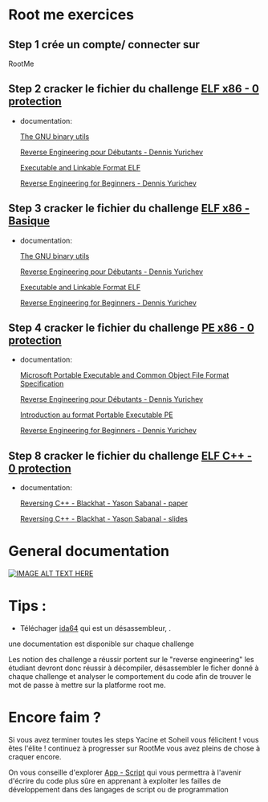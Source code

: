 # Root me exercices

## Step 1 crée un compte/ connecter sur 
<a herf="https://www.root-me.org">RootMe</a>

## Step 2 cracker le fichier du challenge <a href="https://www.root-me.org/fr/Challenges/Cracking/ELF-x86-0-protection">ELF x86 - 0 protection</a>
- documentation:
    
    <a href="https://repository.root-me.org/Administration/Unix/Linux/EN%20-%20The%20GNU%20binary%20utils.pdf?_gl=1*1rc94tt*_ga*NTk0Nzk2ODc5LjE2NzcwODYxMzg.*_ga_SRYSKX09J7*MTY3NzE2MTk0NC4yLjEuMTY3NzE2MzMxMC4wLjAuMA.."> The GNU binary utils </a>

    <a href="https://repository.root-me.org/Reverse%20Engineering/FR%20-%20Reverse%20Engineering%20pour%20D%C3%A9butants%20-%20Dennis%20Yurichev.pdf?_gl=1*kqlsai*_ga*NTk0Nzk2ODc5LjE2NzcwODYxMzg.*_ga_SRYSKX09J7*MTY3NzE2MTk0NC4yLjEuMTY3NzE2MzMxMS4wLjAuMA.."> Reverse Engineering pour Débutants - Dennis Yurichev </a>
    
    <a href="https://repository.root-me.org/Reverse%20Engineering/x86/Unix/EN%20-%20Executable%20and%20Linkable%20Format%20ELF.pdf?_gl=1*kqlsai*_ga*NTk0Nzk2ODc5LjE2NzcwODYxMzg.*_ga_SRYSKX09J7*MTY3NzE2MTk0NC4yLjEuMTY3NzE2MzMxMS4wLjAuMA.."> Executable and Linkable Format ELF  </a>
    
    <a href="https://repository.root-me.org/Reverse%20Engineering/EN%20-%20Reverse%20Engineering%20for%20Beginners%20-%20Dennis%20Yurichev.pdf?_gl=1*znduqq*_ga*NTk0Nzk2ODc5LjE2NzcwODYxMzg.*_ga_SRYSKX09J7*MTY3NzE2MTk0NC4yLjEuMTY3NzE2MzMxMi4wLjAuMA.."> Reverse Engineering for Beginners - Dennis Yurichev </a>

## Step 3 cracker le fichier du challenge <a href="https://www.root-me.org/fr/Challenges/Cracking/ELF-x86-Basique">ELF x86 - Basique</a> 
- documentation:

    <a href="https://repository.root-me.org/Administration/Unix/Linux/EN%20-%20The%20GNU%20binary%20utils.pdf?_gl=1*1rpb159*_ga*NTk0Nzk2ODc5LjE2NzcwODYxMzg.*_ga_SRYSKX09J7*MTY3NzE2MTk0NC4yLjEuMTY3NzE2Mzc0NC4wLjAuMA..">The GNU binary utils </a>

    <a href="https://repository.root-me.org/Reverse%20Engineering/FR%20-%20Reverse%20Engineering%20pour%20D%C3%A9butants%20-%20Dennis%20Yurichev.pdf?_gl=1*ppamf1*_ga*NTk0Nzk2ODc5LjE2NzcwODYxMzg.*_ga_SRYSKX09J7*MTY3NzE2MTk0NC4yLjEuMTY3NzE2Mzc2MS4wLjAuMA..">Reverse Engineering pour Débutants - Dennis Yurichev</a>
    
    <a href="https://repository.root-me.org/Reverse%20Engineering/x86/Unix/EN%20-%20Executable%20and%20Linkable%20Format%20ELF.pdf?_gl=1*15qcaqt*_ga*NTk0Nzk2ODc5LjE2NzcwODYxMzg.*_ga_SRYSKX09J7*MTY3NzE2MTk0NC4yLjEuMTY3NzE2Mzc2Mi4wLjAuMA..">Executable and Linkable Format ELF</a>
    
    <a href="https://repository.root-me.org/Reverse%20Engineering/EN%20-%20Reverse%20Engineering%20for%20Beginners%20-%20Dennis%20Yurichev.pdf?_gl=1*fp1sj2*_ga*NTk0Nzk2ODc5LjE2NzcwODYxMzg.*_ga_SRYSKX09J7*MTY3NzE2MTk0NC4yLjEuMTY3NzE2Mzc2My4wLjAuMA..">Reverse Engineering for Beginners - Dennis Yurichev</a>

## Step 4 cracker le fichier du challenge <a href="https://www.root-me.org/fr/Challenges/Cracking/PE-x86-0-protection">PE x86 - 0 protection</a>
- documentation:

    <a href="https://repository.root-me.org/Programmation/Windows/EN%20-%20Microsoft%20Portable%20Executable%20and%20Common%20Object%20File%20Format%20Specification.docx?_gl=1*10zzklu*_ga*NTk0Nzk2ODc5LjE2NzcwODYxMzg.*_ga_SRYSKX09J7*MTY3NzE2MTk0NC4yLjEuMTY3NzE2Mzk5MC4wLjAuMA..">Microsoft Portable Executable and Common Object File Format Specification </a>
    
    <a href="https://repository.root-me.org/Reverse%20Engineering/FR%20-%20Reverse%20Engineering%20pour%20D%C3%A9butants%20-%20Dennis%20Yurichev.pdf?_gl=1*1w1rtpj*_ga*NTk0Nzk2ODc5LjE2NzcwODYxMzg.*_ga_SRYSKX09J7*MTY3NzE2MTk0NC4yLjEuMTY3NzE2MzkxOS4wLjAuMA..">Reverse Engineering pour Débutants - Dennis Yurichev</a>
    
    <a href="https://repository.root-me.org/Reverse%20Engineering/x86/Microsoft/FR%20-%20Introduction%20au%20format%20Portable%20Executable%20PE.pdf?_gl=1*1j11ti0*_ga*NTk0Nzk2ODc5LjE2NzcwODYxMzg.*_ga_SRYSKX09J7*MTY3NzE2MTk0NC4yLjEuMTY3NzE2MzkyMC4wLjAuMA..">Introduction au format Portable Executable PE</a>
    
    <a href="https://repository.root-me.org/Reverse%20Engineering/EN%20-%20Reverse%20Engineering%20for%20Beginners%20-%20Dennis%20Yurichev.pdf?_gl=1*t16mhf*_ga*NTk0Nzk2ODc5LjE2NzcwODYxMzg.*_ga_SRYSKX09J7*MTY3NzE2MTk0NC4yLjEuMTY3NzE2MzkyMS4wLjAuMA..">Reverse Engineering for Beginners - Dennis Yurichev</a>


## Step 8 cracker le fichier du challenge <a href="https://www.root-me.org/fr/Challenges/Cracking/ELF-C-0-protection">ELF C++ - 0 protection</a>
- documentation:

    <a href="https://repository.root-me.org/Reverse%20Engineering/EN%20-%20Reversing%20C++%20-%20Blackhat%20-%20Yason%20Sabanal%20-%20paper.pdf?_gl=1*t45wlv*_ga*NTk0Nzk2ODc5LjE2NzcwODYxMzg.*_ga_SRYSKX09J7*MTY3NzE2MTk0NC4yLjEuMTY3NzE2NDA0MC4wLjAuMA..">Reversing C++ - Blackhat - Yason Sabanal - paper </a>
    
    <a href="https://repository.root-me.org/Reverse%20Engineering/EN%20-%20Reversing%20C++%20-%20Blackhat%20-%20Yason%20Sabanal%20-%20slides.pdf?_gl=1*298z3y*_ga*NTk0Nzk2ODc5LjE2NzcwODYxMzg.*_ga_SRYSKX09J7*MTY3NzE2MTk0NC4yLjEuMTY3NzE2NDA1Ny4wLjAuMA..">Reversing C++ - Blackhat - Yason Sabanal - slides</a>



# General documentation

[![IMAGE ALT TEXT HERE](https://i.ytimg.com/vi/WnqOhgI_8wA/hq720.jpg?sqp=-oaymwEcCOgCEMoBSFXyq4qpAw4IARUAAIhCGAFwAcABBg==&rs=AOn4CLBEHkZd5-JnwmizrqQYk0BdkMJW-g)](https://www.youtube.com/watch?v=WnqOhgI_8wA&ab_channel=PwnFunction)



# Tips : 
-  Téléchager <a href="https://hex-rays.com/ida-free/">ida64</a> qui est un désassembleur, .

une documentation est disponible sur chaque challenge

Les notion des challenge a réussir portent sur le "reverse engineering" les étudiant devront donc réussir à décompiler, désassembler le ficher donné à chaque challenge et analyser le comportement du code afin de trouver le mot de passe à mettre sur la platforme root me.


# Encore faim ?

Si vous avez terminer toutes les steps Yacine et Soheil vous félicitent ! vous êtes l'élite ! continuez à progresser sur RootMe vous avez pleins de chose à craquer encore.

On vous conseille d'explorer <a href="https://www.root-me.org/fr/Challenges/App-Script/">App - Script</a> qui vous permettra à l'avenir d'écrire du code plus sûre en apprenant à exploiter les failles de développement dans des langages de script ou de programmation